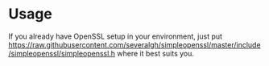 # Usage
If you already have OpenSSL setup in your environment, just put https://raw.githubusercontent.com/severalgh/simpleopenssl/master/include/simpleopenssl/simpleopenssl.h where it best suits you.
